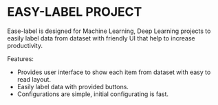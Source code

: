 # EASY-LABEL PROJECT
Ease-label is designed for Machine Learning, Deep Learning projects to easily label data from dataset with friendly UI that help to increase productivity.

Features:
- Provides user interface to show each item from dataset with easy to read layout.
- Easily label data with provided buttons.
- Configurations are simple, initial configurating is fast.
